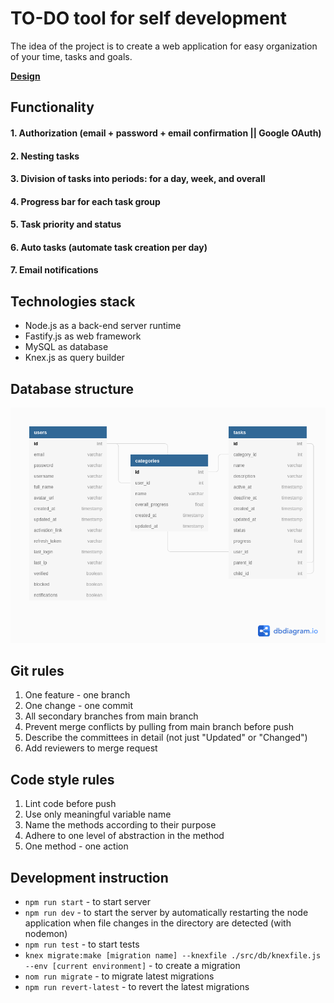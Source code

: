 # TO-DO tool for self development
The idea of the project is to create a web application for easy organization of your time, tasks and goals.

<strong>[Design](https://www.figma.com/file/i4tZuHFdpQdhFvkSLaGJZb/ToDoTool?node-id=0%3A1)</strong>
## Functionality
#### 1. Authorization (email + password + email confirmation || Google OAuth) 
#### 2. Nesting tasks
#### 3. Division of tasks into periods: for a day, week, and overall
#### 4. Progress bar for each task group
#### 5. Task priority and status
#### 6. Auto tasks (automate task creation per day)
#### 7. Email notifications


## Technologies stack
- Node.js as a back-end server runtime
- Fastify.js as web framework
- MySQL as database
- Knex.js as query builder

## Database structure
![db structure](./docs/db-doc/diagram_2.1.png)


## Git rules
1. One feature - one branch 
2. One change - one commit
3. All secondary branches from main branch
4. Prevent merge conflicts by pulling from main branch before push 
5. Describe the committees in detail (not just "Updated" or "Changed")
6. Add reviewers to merge request

## Code style rules
1. Lint code before push
2. Use only meaningful variable name
3. Name the methods according to their purpose
4. Adhere to one level of abstraction in the method
5. One method - one action

## Development instruction
- `npm run start` - to start server
- `npm run dev` - to start the server by automatically restarting the node application when file changes in the directory are detected (with nodemon)
- `npm run test` - to start tests
- `knex migrate:make [migration name] --knexfile ./src/db/knexfile.js --env [current environment]` - to create a migration
- `nom run migrate` - to migrate latest migrations
- `npm run revert-latest` - to revert the latest migrations
